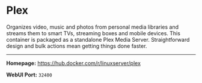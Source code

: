 # Plex

Organizes video, music and photos from personal media libraries and streams them to smart TVs, streaming boxes and mobile devices. This container is packaged as a standalone Plex Media Server. Straightforward design and bulk actions mean getting things done faster.

---

**Homepage:** https://hub.docker.com/r/linuxserver/plex

**WebUI Port:** `32400`